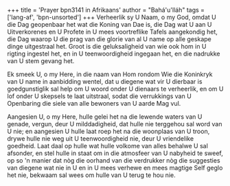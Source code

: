 +++
title = 'Prayer bpn3141 in Afrikaans'
author = "Bahá'u'lláh"
tags = ['lang-af', 'bpn-unsorted']
+++
Verheerlik sy U Naam, o my God, omdat U die Dag geopenbaar het wat die Koning van Dae is, die Dag wat U aan U Uitverkorenes en U Profete in U mees voortreflike Tafels aangekondig het, die Dag waarop U die prag van die glorie van al U name op alle geskape dinge uitgestraal het. Groot is die geluksaligheid van wie ook hom in U rigting ingestel het, en in U teenwoordigheid ingegaan het, en die nadrukke van U stem gevang het.

Ek smeek U, o my Here, in die naam van Hom rondom Wie die Koninkryk van U name in aanbidding wentel, dat u diegene wat vir U dierbaar is goedgunstiglik sal help om U woord onder U dienaars te verheerlik, en om U lof onder U skepsels te laat uitstraal, sodat die verrukkings van U Openbaring die siele van alle bewoners van U aarde Mag vul.

Aangesien U, o my Here, hulle gelei het na die lewende waters van U genade, vergun, deur U milddadigheid, dat hulle nie terggehou sal word van U nie; en aangesien U hulle laat roep het na die woonplaas van U troon, drywe hulle nie weg uit U teenwoordigheid nie, deur U vriendelike goedheid. Laat daal op hulle wat hulle volkome van alles behalwe U sal afsonder, en stel hulle in staat om in die atmosfeer van U nabyheid te sweef, op so 'n manier dat nòg die oorhand van die verdrukker nòg die suggesties van diegene wat nie in U en in U mees verhewe en mees magtige Self geglo het nie, bekwaam sal wees om hulle van U terug te hou nie.
